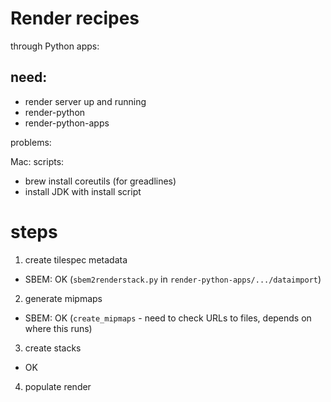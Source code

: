 # Render recipes

through Python apps:

## need:

- render server up and running
- render-python
- render-python-apps



problems:

Mac: scripts:
- brew install coreutils (for greadlines)
- install JDK with install script


# steps

1) create tilespec metadata
  - SBEM: OK (`sbem2renderstack.py` in `render-python-apps/.../dataimport`)



2) generate mipmaps
  - SBEM: OK (`create_mipmaps` - need to check URLs to files, depends on where this runs)

3) create stacks
  - OK

4) populate render
